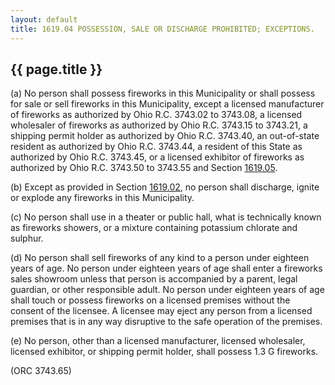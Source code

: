 ---
layout: default 
title: 1619.04 POSSESSION, SALE OR DISCHARGE PROHIBITED; EXCEPTIONS.---

{{ page.title }}
----------------

​(a) No person shall possess fireworks in this Municipality or shall
possess for sale or sell fireworks in this Municipality, except a
licensed manufacturer of fireworks as authorized by Ohio R.C. 3743.02 to
3743.08, a licensed wholesaler of fireworks as authorized by Ohio R.C.
3743.15 to 3743.21, a shipping permit holder as authorized by Ohio R.C.
3743.40, an out-of-state resident as authorized by Ohio R.C. 3743.44, a
resident of this State as authorized by Ohio R.C. 3743.45, or a licensed
exhibitor of fireworks as authorized by Ohio R.C. 3743.50 to 3743.55 and
Section [1619.05](5ab8060d.html).

​(b) Except as provided in Section [1619.02](5aded720.html), no person
shall discharge, ignite or explode any fireworks in this Municipality.

​(c) No person shall use in a theater or public hall, what is
technically known as fireworks showers, or a mixture containing
potassium chlorate and sulphur.

​(d) No person shall sell fireworks of any kind to a person under
eighteen years of age. No person under eighteen years of age shall enter
a fireworks sales showroom unless that person is accompanied by a
parent, legal guardian, or other responsible adult. No person under
eighteen years of age shall touch or possess fireworks on a licensed
premises without the consent of the licensee. A licensee may eject any
person from a licensed premises that is in any way disruptive to the
safe operation of the premises.

​(e) No person, other than a licensed manufacturer, licensed wholesaler,
licensed exhibitor, or shipping permit holder, shall possess 1.3 G
fireworks.

(ORC 3743.65)
